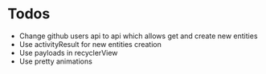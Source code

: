# Todos
* Change github users api to api which allows get and create new entities
* Use activityResult for new entities creation
* Use payloads in recyclerView
* Use pretty animations
